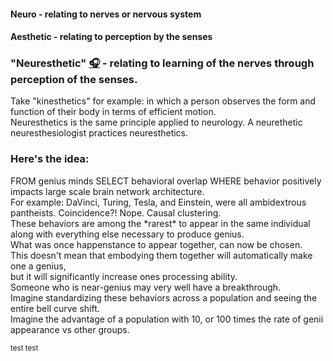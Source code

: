 
<!-- <p>
  
  *[Cognitively liberal](https://plato.stanford.edu/entries/neuroethics/#CognLibe) entrepreneur and independent researcher between theology, graph theory, and neurology with a focus on the behavioral applications of brain network theory for health and performance.*</br>
</p> -->

#### Neuro - relating to nerves or nervous system
#### Aesthetic - relating to perception by the senses
### "Neuresthetic" [🎧](https://translate.google.com/?sl=auto&tl=en&text=neuresthetic&op=translate) - relating to learning of the nerves through perception of the senses.

Take "kinesthetics" for example: in which a person observes the form and function of their body in terms of efficient motion.</br>
Neuresthetics is the same principle applied to neurology. A neurethetic neuresthesiologist practices neuresthetics.</br>


 ### Here's the idea:</br>
<p>
  FROM genius minds SELECT behavioral overlap WHERE behavior positively impacts large scale brain network architecture.</br>
  For example: DaVinci, Turing, Tesla, and Einstein, were all ambidextrous pantheists. Coincidence?! Nope. Causal clustering.</br>
  These behaviors are among the *rarest* to appear in the same individual along with everything else necessary to produce genius.</br>
  What was once happenstance to appear together, can now be chosen.</br>
  This doesn't mean that embodying them together will automatically make one a genius,</br>
  but it will significantly increase ones processing ability.</br>
  Someone who is near-genius may very well have a breakthrough.</br>
  Imagine standardizing these behaviors across a population and seeing the entire bell curve shift.</br>
  Imagine the advantage of a population with 10, or 100 times the rate of genii appearance vs other groups.</br>
</p>

<sup>test test</sup>
<!-- Not to be confused with "neuroaesthetics" such as [this](https://direct.mit.edu/jocn/article/23/1/53/4981/Neuroaesthetics-A-Coming-of-Age-Story), and [this](https://www.ncbi.nlm.nih.gov/pmc/articles/PMC7075503/), which is the study of your brain on art.</br> -->

<!-- [<img src="https://www.codewars.com/users/neuresthetics/badges/large">](https://www.codewars.com/users/neuresthetics) -->
<!-- [<img src="https://www.codewars.com/users/neuresthetics/badges/micro">](https://www.codewars.com/users/neuresthetics) -->

<!-- 
```
thgifdogaottnemnrevogagnirbtnod
``` -->
